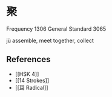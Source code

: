 # 聚
Frequency 1306
General Standard 3065

jù
assemble, meet together, collect

## References
- [[HSK 4]]
- [[14 Strokes]]
- [[耳 Radical]]